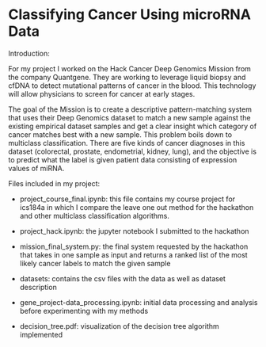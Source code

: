 # Classifying Cancer Using microRNA Data

Introduction:

For my project I worked on the Hack Cancer Deep Genomics Mission  from the company Quantgene. They are working to leverage liquid biopsy and cfDNA to detect mutational patterns of cancer in the blood. This technology will allow physicians to screen for cancer at early stages. 

The goal of the Mission is to create a descriptive pattern-matching system that uses their Deep Genomics dataset to match a new sample against the existing empirical dataset samples and get a clear insight which category of cancer matches best with a new sample. This problem boils down to multiclass classification. There are five kinds of cancer diagnoses in this dataset (colorectal, prostate, endometrial, kidney, lung), and the objective is to predict what the label is given patient data consisting of expression values of miRNA.

Files included in my project:

- project_course_final.ipynb: this file contains my course project for ics184a in which I compare the leave one out method for the hackathon and other multiclass classification algorithms.

- project_hack.ipynb: the jupyter notebook I submitted to the hackathon

- mission_final_system.py: the final system requested by the hackathon that takes in one sample as input and returns a ranked list of the most likely cancer labels to match the given sample

- datasets: contains the csv files with the data as well as dataset description

- gene_project-data_processing.ipynb: initial data processing and analysis before experimenting with my methods

- decision_tree.pdf: visualization of the decision tree algorithm implemented

